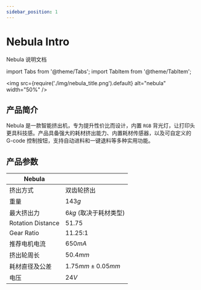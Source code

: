```yaml
---
sidebar_position: 1
---
```


# Nebula Intro

Nebula 说明文档

<!-- import lib start -->

import Tabs from '@theme/Tabs';
import TabItem from '@theme/TabItem';

<!-- import lib end -->

<img
  src={require('./img/nebula_title.png').default}
  alt="nebula" width="50%"
/>

## 产品简介

Nebula 是一款智能挤出机，专为提升性价比而设计，内置 `RGB` 背光灯，让打印头更具科技感。产品具备强大的耗材挤出能力、内置耗材传感器，以及可自定义的 G-code 控制按钮，支持自动进料和一键退料等多种实用功能。

## 产品参数

| Nebula            |                         |
| ----------------- | ----------------------- |
| 挤出方式          | 双齿轮挤出              |
| 重量              | $143 g$                 |
| 最大挤出力        | $6 kg$ (取决于耗材类型) |
| Rotation Distance | 51.75                   |
| Gear Ratio        | 11.25:1                 |
| 推荐电机电流      | $650 mA$                |
| 挤出轮周长        | $50.4 mm$               |
| 耗材直径及公差    | $1.75 mm \pm 0.05 mm$   |
| 电压              | $24V$                   |
